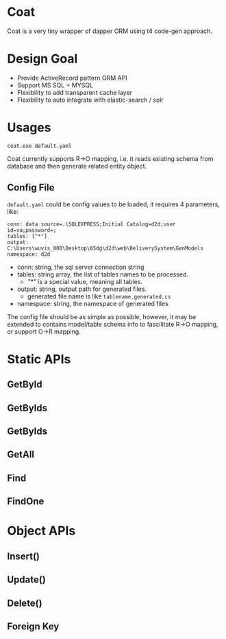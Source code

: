 # Coat

Coat is a very tiny wrapper of dapper ORM using t4 code-gen approach.

# Design Goal

* Provide ActiveRecord pattern ORM API
* Support MS SQL + MYSQL
* Flexibility to add transparent cache layer
* Flexibility to auto integrate with elastic-search / solr

# Usages

	coat.exe default.yaml

Coat currently supports R->O mapping, i.e. it reads existing schema from database and then generate related entity object.

## Config File

`default.yaml` could be config values to be loaded, it requires 4 parameters, like:

	conn: data source=.\SQLEXPRESS;Initial Catalog=d2d;user id=sa;password=;
	tables: ["*"]
	output: C:\Users\wuvis_000\Desktop\65dg\d2d\web\DeliverySystem\GenModels
	namespace: d2d

* conn: string, the sql server connection string
* tables: string array, the list of tables names to be processed.
  * _"*"_ is a special value, meaning all tables.
* output: string, output path for generated files.
  * generated file name is like `tablename.generated.cs`
* namespace: string, the namespace of generated files

The config file should be as simple as possible, however, it may be extended to contains model/table schema info to fascilitate R->O mapping, or support O->R mapping.

# Static APIs

## GetById

## GetByIds

## GetByIds

## GetAll

## Find

## FindOne

# Object APIs

## Insert()

## Update()

## Delete()

## Foreign Key

